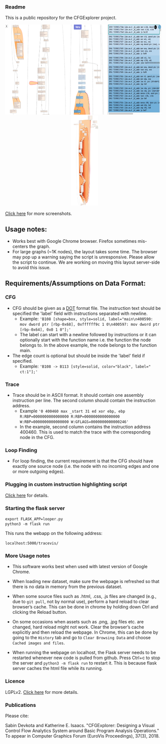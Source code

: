 ### Readme

This is a public repository for the CFGExplorer project. 

<p align="center">
  <img src="screenshots/CFGExplorer-teaser.svg" height=290 />
  &nbsp;
  <img src="screenshots/LoopBackgroundHighlightingBigGraph.png" height=290 />
</p>

[Click here](https://github.com/hdc-arizona/cfgexplorer/tree/develop/screenshots) for more screenshots.

## Usage notes:
* Works best with Google Chrome browser. Firefox sometimes mis-centers the graph.
* For large graphs (~1K nodes), the layout takes some time. The browser may pop up a warning saying the script is unresponsive. Please allow the script to continue. We are working on moving this layout server-side to avoid this issue.

## Requirements/Assumptions on Data Format:

### CFG
* CFG should be given as a [DOT](https://www.graphviz.org/doc/info/lang.html) format file. The instruction text should be specified the 'label' field with instructions separated with newline. 
  * Example: `'B108 [shape=box, style=solid, label="main\n400590: mov dword ptr [rbp-0x68], 0xffffff9c 1 0\n400597: mov dword ptr [rbp-0x64], 0x0 1 0"];'`
  * The label can start with a newline followed by instructions or it can optionally start with the function name i.e. the function the node belongs to. In the above example, the node belongs to the function main.
* The edge count is optional but should be inside the 'label' field if specified. 
  * Example: `'B108 -> B113 [style=solid, color="black", label=" ct:1"];'`

### Trace
* Trace should be in ASCII format. It should contain one assembly instruction per line. The second column should contain the instruction address. 
  *  Example `'0 400460 max _start 31 ed xor ebp, ebp R:RBP=0000000000000000 R:RBP=0000000000000000 W:RBP=0000000000000000 W:GFLAGS=0000000000000246'`
    * In the example, second column contains the instruction address 400460. This is used to match the trace with the corresponding node in the CFG.

### Loop Finding
* For loop finding, the current requirement is that the CFG should have exactly one source node (i.e. the node with no incoming edges and one or more outgoing edges).

### Plugging in custom instruction highlighting script
[Click here](https://github.com/hdc-arizona/cfgexplorer/blob/develop/analysis_readme.md) for details.


### Starting the flask server
```
export FLASK_APP=looper.py
python3 -m flask run
```

This runs the webapp on the following address:

`localhost:5000/tracevis/`


### More Usage notes

* This software works best when used with latest version of Google Chrome.

* When loading new dataset, make sure the webpage is refreshed so that there is no data in memory from the previous dataset.

* When some source files such as .html, .css, .js files are changed (e.g., due to `git pull`, not by normal use), perform a hard reload to clear browser’s cache. This can be done in chrome by holding down Ctrl and clicking the Reload button. 

* On some occasions when assets such as .png, .jpg files etc. are changed, hard reload might not work. Clear the browser’s cache explicitly and then reload the webpage. In Chrome, this can be done by going to the `History` tab and go to `Clear Browsing Data` and choose `Cached images and files`.

* When running the webpage on localhost, the Flask server needs to be restarted whenever new code is pulled from github. Press Ctrl+c to stop the server and `python3 -m flask run` to restart it. This is because flask server caches the html file while its running.

### Licence

LGPLv2. [Click here](https://github.com/hdc-arizona/cfgexplorer/blob/develop/LICENSE) for more details. 

### Publications

Please cite:

Sabin Devkota and Katherine E. Isaacs. "CFGExplorer: Designing a Visual Control Flow Analytics System around Basic Program Analysis Operations." To appear in Computer Graphics Forum (EuroVis Proceedings), 37(3), 2018.
